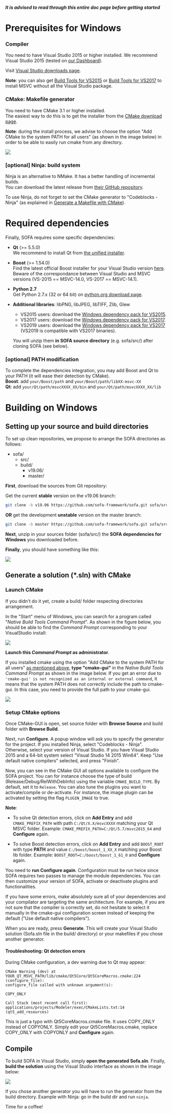 **_It is advised to read through this entire doc page before getting started_**

Prerequisites for Windows
=========================

### Compiler

You need to have Visual Studio 2015 or higher installed. We recommend Visual Studio 2015 (tested on [our Dashboard](http://www.sofa-framework.org/dash/)).

Visit [Visual Studio downloads page](https://www.visualstudio.com/fr-fr/downloads/download-visual-studio-vs.aspx).

**Note**: you can also get [Build Tools for VS2015](https://www.microsoft.com/en-us/download/details.aspx?id=48159) or [Build Tools for VS2017](https://www.visualstudio.com/fr/thank-you-downloading-visual-studio/?sku=BuildTools&rel=15) to install MSVC without all the Visual Studio package.


### CMake: Makefile generator

You need to have CMake 3.1 or higher installed.  
The easiest way to do this is to get the installer from the [CMake download page](https://cmake.org/download/).

**Note**: during the install process, we advise to choose the option "Add CMake to the system PATH for all users" (as shown in the image below) in order to be able to easily run cmake from any directory.

![](https://www.sofa-framework.org/wp-content/uploads/2019/03/install-cmake.png)


### [optional] Ninja: build system

Ninja is an alternative to NMake. It has a better handling of incremental builds.  
You can download the latest release from [their GitHub repository](https://github.com/ninja-build/ninja/releases).

To use Ninja, do not forget to set the CMake generator to "Codeblocks - Ninja" (as explained in [Generate a Makefile with CMake](#generate-a-makefile-with-cmake)).


Required dependencies
=====================

Finally, SOFA requires some specific dependencies:

-   **Qt** (>= 5.5.0)  
    We recommend to install Qt from [the unified installer](http://download.qt.io/official_releases/online_installers).  

-   **Boost** (>= 1.54.0)  
    Find the latest official Boost installer for your Visual Studio version
    [here](https://sourceforge.net/projects/boost/files/boost-binaries/).
    Beware of the correspondance between Visual Studio and MSVC versions (VS-2015 == MSVC-14.0, VS-2017 == MSVC-14.1).

-   **Python 2.7**  
    Get Python 2.7.x (32 or 64 bit) on [python.org download page](https://www.python.org/downloads/windows/).

-   **Additional libraries**: libPNG, libJPEG, libTIFF, Zlib, Glew
    -   VS2015 users: download the [Windows dependency pack for VS2015](https://www.sofa-framework.org/download/WinDepPack/VS-2015/latest).
    -   VS2017 users: download the [Windows dependency pack for VS2017](https://www.sofa-framework.org/download/WinDepPack/VS-2017/latest).
    -   VS2019 users: download the [Windows dependency pack for VS2017](https://www.sofa-framework.org/download/WinDepPack/VS-2017/latest) (VS2019 is compatible with VS2017 binaries).

    You will unzip them **in SOFA source directory** (e.g. sofa/src/) after cloning SOFA (see below).


### [optional] PATH modification

To complete the dependencies integration, you may add Boost and Qt to your PATH (it will ease their detection by CMake).  
**Boost**: add `your/Boost/path` and `your/Boost/path/libXX-msvc-XX`  
**Qt**: add `your/Qt/path/msvcXXXX_XX/bin` and `your/Qt/path/msvcXXXX_XX/lib`


Building on Windows
===================


## Setting up your source and build directories

To set up clean repositories, we propose to arrange the SOFA directories
as follows:

-   sofa/
    -   src/
    -   build/
        -   v19.06/
        -   master/

**First**, download the sources from Git repository:

Get the current **stable** version on the v19.06 branch:
``` {.bash .stable}
git clone -b v19.06 https://github.com/sofa-framework/sofa.git sofa/src/
```

**OR** get the development **unstable** version on the master branch:
``` {.bash .unstable}
git clone -b master https://github.com/sofa-framework/sofa.git sofa/src/
```

**Next**, unzip in your sources folder (sofa/src/) the **SOFA
dependencies for Windows** you downloaded before.

**Finally**, you should have something like this:

![](https://www.sofa-framework.org/wp-content/uploads/2015/11/sofa_files.png)


## Generate a solution (\*.sln) with CMake

### Launch CMake

If you didn't do it yet, create a build/ folder respecting directories
arrangement.

In the "Start" menu of Windows, you can search for a program called "_Native Build Tools Command Prompt_". As shown in the figure below, you should be able to find the _Command Prompt_ corresponding to your VisualStudio install:

![](https://www.sofa-framework.org/wp-content/uploads/2019/03/SearchCommandPrompt.png)

**Launch this _Command Prompt_ as administrator**.

If you installed cmake using the option "Add CMake to the system PATH for all users" [as mentioned above](https://www.sofa-framework.org/community/doc/getting-started/build/windows/#cmake-makefile-generator), **type "cmake-gui"** in the _Native Build Tools Command Prompt_ as shown in the image below.
If you get an error due to `'cmake-gui' is not recognized as an internal or external command`, it means that the system PATH does not correctly include the path to cmake-gui. In this case, you need to provide the full path to your cmake-gui.

![](https://www.sofa-framework.org/wp-content/uploads/2019/03/TypeCMakeGUI.png)


### Setup CMake options


Once CMake-GUI is open, set source folder with **Browse Source** and build
folder with **Browse Build**.

Next, run **Configure**. A popup window will ask you to specify the generator for the project. If you installed Ninja, select "Codeblocks - Ninja". Otherwise, select your version of Visual Studio. If you have Visual Studio 2015 and a 64-bit system select "Visual Studio 14 2015 Win64". Keep "Use default native compilers" selected, and press "Finish".

Now, you can see in the CMake GUI all options available to configure the SOFA project. You can for instance choose the type of build (Release/Debug/RelWithDebInfo) using the variable `CMAKE_BUILD_TYPE`. By default, set it to `Release`. You can also tune the plugins you want to activate/compile or de-activate. For instance, the image plugin can be activated by setting the flag `PLUGIN_IMAGE` to true.

**Note**:

  - To solve Qt detection errors, click on **Add Entry** and add `CMAKE_PREFIX_PATH` with path `C:/Qt/X.X/msvcXXXX` matching your Qt MSVC folder. Example: `CMAKE_PREFIX_PATH=C:/Qt/5.7/msvc2015_64` and **Configure** again.

  - To solve Boost detection errors, click on **Add Entry** and add `BOOST_ROOT` with type **PATH** and value `C:/boost/boost_1_XX_X` matching your Boost lib folder.   Example: `BOOST_ROOT=C:/boost/boost_1_61_0` and **Configure** again.


You need to **run Configure again**. Configuration must be run twice since SOFA requires two passes to manage the module dependencies. You can then customize your version of SOFA, activate or deactivate plugins and functionalities.

If you have some errors, make absolutely sure all of your dependencies and your compilator are targeting the same architecture. For example, if you are not sure
that the compiler is correctly set, do not hesitate to select it manually in the cmake-gui configuration screen instead of keeping the default ("Use default native
compilers").

When you are ready, press **Generate**. This will create your Visual Studio solution (Sofa.sln file in the build/ directory) or your makefiles if you chose another generator.


#### Troubleshooting: Qt detection errors

During CMake configuration, a dev warning due to Qt may appear:

    CMake Warning (dev) at YOUR_QT_MSVC_PATH/lib/cmake/Qt5Core/Qt5CoreMacros.cmake:224 (configure_file):
    configure_file called with unknown argument(s):

    COPY_ONLY

    Call Stack (most recent call first):
    applications/projects/Modeler/exec/CMakeLists.txt:14 (qt5_add_resources)

This is just a typo with Qt5CoreMacros.cmake file. It uses COPY\_ONLY
instead of COPYONLY. Simply edit your Qt5CoreMacros.cmake, replace
COPY\_ONLY with COPYONLY and **Configure** again.



## Compile

To build SOFA in Visual Studio, simply **open the generated Sofa.sln**. Finally, **build the solution** using the Visual Studio interface as shown in the image below:

![](https://www.sofa-framework.org/wp-content/uploads/2019/03/build-visual.png)

If you chose another generator you will have to run the generator from the build directory.
Example with Ninja: go in the build dir and run `ninja`.

Time for a coffee!

